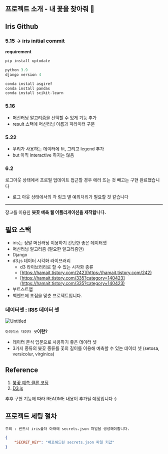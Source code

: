 ## 프로젝트 소개 - 내 꽃을 찾아줘 🌸

## Iris Github

### 5.15 -> iris initial commit

__requirement__

```python
pip install uptodate
```

```python
python 3.9
django version 4

conda install asgiref
conda install pandas
conda install scikit-learn
```

### 5.16
- 머신러닝 알고리즘을 선택할 수 있게 기능 추가
- result 스택에 머신러닝 이름과 파라미터 구분 

### 5.22

- 우리가 사용하는 데이터에 fit, 그리고 legend 추가
- but 아직 interactive 하지는 않음

### 6.2
로그아웃 상태에서 프로필 업데이트 접근할 경우 에러 뜨는 것 빼고는 구현 완료했습니다

+ 로그 아웃 상태에서의 각 링크 별 예외처리가 필요할 것 같습니다
---------


장고를 이용한 **붖꽃 예측 웹 어플리케이션을 제작합니다.**

## 필요 스택

-   iris는 정말 머신러닝 이용하기 간단한 좋은 데이터셋
-   머신러닝 알고리즘 (필요한 알고리즘만)
-   Django
-   d3.js 데이터 시각화 라이브러리
    -   d3 라이브러리로 할 수 있는 시각화 종류
    -   [https://hamait.tistory.com/242](https://hamait.tistory.com/242)
    -   [https://hamait.tistory.com/335?category=140423](https://hamait.tistory.com/335?category=140423)
-   부트스트랩
-   백엔드에 초점을 맞춘 프로젝트입니다.

### **데이터셋 : IRIS 데이터 셋**

![Untitled](./image/Untitled.png)

`아이리스 데이터 셋`**이란?**

-   데이터 분석 입문으로 사용하기 좋은 데이터 셋
-   3가지 종류의 붖꽃 종류를 꽃의 길이를 이용해 예측할 수 있는 데이터 셋 (setosa, versicolur, virginica)

## Reference

1. [붖꽃 예측 클론 코딩](https://www.youtube.com/watch?v=6aSf0VM24DM)
2. [D3.js](https://www.youtube.com/watch?v=TOJ9yjvlapY&t=247s)

추후 구현 기능에 따라 README 내용이 추가될 예정입니다 :)

## 프로젝트 세팅 절차

```text
주의 : 반드시 iris폴더 아래에 secrets.json 파일을 생성해야합니다.
```

```json
{
    "SECRET_KEY": "배포해드린 secrets.json 파일 키값"
}
```



